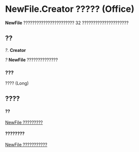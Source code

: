 
# NewFile.Creator ????? (Office)

 **NewFile** ??????????????????????? 32 ?????????????????????


## ??

 _?_. **Creator**

 _?_ **NewFile** ??????????????


### ???

???? (Long)


## ????


#### ??


[NewFile ?????????](6f53ced5-4488-b67f-ca1f-729aeb790eb1.md)
#### ????????


[NewFile ???????????](http://msdn.microsoft.com/library/dc0ff9f2-6703-b835-26d8-9c5c2c0af763%28Office.15%29.aspx)